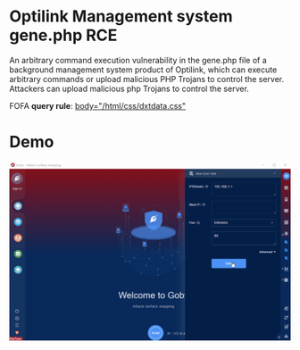 
# Optilink Management system gene.php RCE

An arbitrary command execution vulnerability in the gene.php file of a background management system product of Optilink, which can execute arbitrary commands or upload malicious PHP Trojans to control the server. Attackers can upload malicious php Trojans to control the server.

FOFA **query rule**: [body="/html/css/dxtdata.css"](https://fofa.info/result?qbase64=Ym9keT0iL2h0bWwvY3NzL2R4dGRhdGEuY3NzIg%3D%3D)

# Demo

![Optilink_Management_system_gene.php_RCE](Optilink_Management_system_gene.php_RCE.gif)

